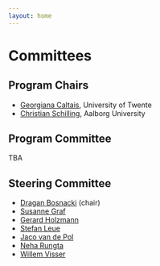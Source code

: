```yaml
---
layout: home
---
```


# Committees


## Program Chairs

- [Georgiana Caltais](https://www.georgianacaltais.com/), University of Twente
- [Christian Schilling](https://www.christianschilling.net/), Aalborg University


## Program Committee

TBA


## Steering Committee

- [Dragan Bosnacki](https://www.tue.nl/en/research/researchers/dragan-bosnacki/) (chair)
- [Susanne Graf](http://www-verimag.imag.fr/~graf/)
- [Gerard Holzmann](https://spinroot.com/gerard/)
- [Stefan Leue](https://www.sen.uni-konstanz.de/members/prof-dr-stefan-leue/)
- [Jaco van de Pol](https://cs.au.dk/~jaco/)
- [Neha Rungta](https://www.amazon.science/author/neha-rungta)
- [Willem Visser](http://www.cs.sun.ac.za/~wvisser/)
